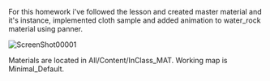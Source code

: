 For this homework i've followed the lesson and created master material and it's instance, implemented cloth sample and added animation to water_rock material using panner.

![ScreenShot00001](https://user-images.githubusercontent.com/80487632/176418337-55865268-2e18-484f-a019-a7eba281499a.png)

Materials are located in All/Content/InClass_MAT. Working map is Minimal_Default.
